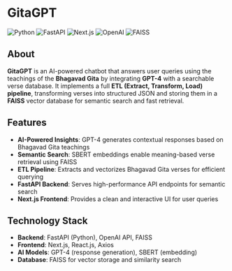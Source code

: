 # GitaGPT

![Python](https://img.shields.io/badge/Python-3776AB?logo=python&logoColor=white&style=for-the-badge)
![FastAPI](https://img.shields.io/badge/FastAPI-009688?logo=fastapi&logoColor=white&style=for-the-badge)
![Next.js](https://img.shields.io/badge/Next.js-000000?logo=next.js&logoColor=white&style=for-the-badge)
![OpenAI](https://img.shields.io/badge/GPT--4-FF5F00?logo=openai&logoColor=white&style=for-the-badge)
![FAISS](https://img.shields.io/badge/FAISS-FFD43B?style=for-the-badge)

## About

**GitaGPT** is an AI-powered chatbot that answers user queries using the teachings of the **Bhagavad Gita** by integrating **GPT-4** with a searchable verse database. It implements a full **ETL (Extract, Transform, Load) pipeline**, transforming verses into structured JSON and storing them in a **FAISS** vector database for semantic search and fast retrieval.

## Features

- **AI-Powered Insights**: GPT-4 generates contextual responses based on Bhagavad Gita teachings  
- **Semantic Search**: SBERT embeddings enable meaning-based verse retrieval using FAISS  
- **ETL Pipeline**: Extracts and vectorizes Bhagavad Gita verses for efficient querying  
- **FastAPI Backend**: Serves high-performance API endpoints for semantic search  
- **Next.js Frontend**: Provides a clean and interactive UI for user queries

## Technology Stack

- **Backend**: FastAPI (Python), OpenAI API, FAISS  
- **Frontend**: Next.js, React.js, Axios  
- **AI Models**: GPT-4 (response generation), SBERT (embedding)  
- **Database**: FAISS for vector storage and similarity search
